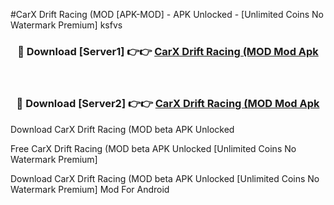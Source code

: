 #CarX Drift Racing (MOD [APK-MOD] - APK Unlocked - [Unlimited Coins No Watermark Premium] ksfvs



<div align="center">

<h3>🔴 Download [Server1] 👉👉 <a href="https://momento.my/?title=CarX_Drift_Racing_(MOD">CarX Drift Racing (MOD Mod Apk</a></h3><br>

<h3>🔴 Download [Server2] 👉👉 <a href="https://momento.my/?title=CarX_Drift_Racing_(MOD">CarX Drift Racing (MOD Mod Apk</a></h3>
</div>



Download CarX Drift Racing (MOD beta APK Unlocked

Free CarX Drift Racing (MOD beta APK Unlocked [Unlimited Coins No Watermark Premium]

Download CarX Drift Racing (MOD beta APK Unlocked [Unlimited Coins No Watermark Premium] Mod For Android
